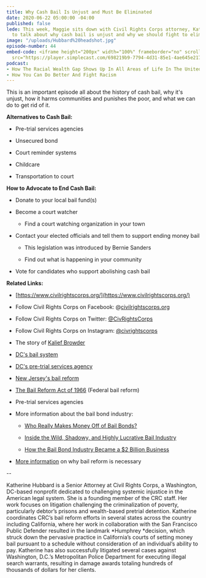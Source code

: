 ```yaml
---
title: Why Cash Bail Is Unjust and Must Be Eliminated
date: 2020-06-22 05:00:00 -04:00
published: false
lede: This week, Maggie sits down with Civil Rights Corps attorney, Katherine Hubbard,
  to talk about why cash bail is unjust and why we should fight to eliminate it.
image: "/uploads/Hubbard%20headshot.jpg"
episode-number: 44
embed-code: <iframe height="200px" width="100%" frameborder="no" scrolling="no" seamless
  src="https://player.simplecast.com/698219b9-7794-4d31-85e1-4ae645e217ba?dark=false"></iframe>
podcast:
- How The Racial Wealth Gap Shows Up In All Areas of Life In The United States
- How You Can Do Better And Fight Racism
---
```


This is an important episode all about the history of cash bail, why it's unjust, how it harms communities and punishes the poor, and what we can do to get rid of it.

**Alternatives to Cash Bail:**

* Pre-trial services agencies

* Unsecured bond

* Court reminder systems

* Childcare

* Transportation to court

**How to Advocate to End Cash Bail:**

* Donate to your local bail fund(s)

* Become a court watcher

  * Find a court watching organization in your town

* Contact your elected officials and tell them to support ending money bail

  * This legislation was introduced by Bernie Sanders

  * Find out what is happening in your community

* Vote for candidates who support abolishing cash bail

**Related Links:**

* [https://www.civilrightscorps.org/](https://www.civilrightscorps.org/)

* Follow Civil Rights Corps on Facebook: @[civilrightscorps.org](http://civilrightscorps.org/)

* Follow Civil Rights Corps on Twitter: [@CivRightsCorps](https://twitter.com/CivRightsCorps)

* Follow Civil Rights Corps on Instagram: [@civrightscorps](https://www.instagram.com/civrightscorps)

* The story of [Kalief Browder](https://www.newyorker.com/news/news-desk/kalief-browder-1993-2015)

* [DC's bail system](https://www.npr.org/2018/09/02/644085158/what-changed-after-d-c-ended-cash-bail)

* [DC's pre-trial services agency](https://www.psa.gov/)

* [New Jersey's bail reform](https://talkpoverty.org/2019/04/26/new-jersey-bail-reform-works/)

* [The Bail Reform Act of 1966](https://university.pretrial.org/testing/glossary/entry?GlossaryKey=b8ab5066-68d5-468e-a861-f7d0242e2e84) (Federal bail reform)

* Pre-trial services agencies

* More information about the bail bond industry:

  * [Who Really Makes Money Off of Bail Bonds?](https://www.theatlantic.com/business/archive/2017/05/bail-bonds/526542/)

  * [Inside the Wild, Shadowy, and Highly Lucrative Bail Industry](https://www.motherjones.com/politics/2014/06/bail-bond-prison-industry/)

  * [How the Bail Bond Industry Became a $2 Billion Business](https://www.globalcitizen.org/en/content/bail-bond-industry-2-billion-poverty/)

* [More information](https://www.vox.com/future-perfect/2018/10/17/17955306/bail-reform-criminal-justice-inequality) on why bail reform is necessary

--

Katherine Hubbard is a Senior Attorney at Civil Rights Corps, a Washington, DC-based nonprofit dedicated to challenging systemic injustice in the American legal system. She is a founding member of the CRC staff. Her work focuses on litigation challenging the criminalization of poverty, particularly debtor’s prisons and wealth-based pretrial detention. Katherine coordinates CRC’s bail reform efforts in several states across the country including California, where her work in collaboration with the San Francisco Public Defender resulted in the landmark *Humphrey *decision, which struck down the pervasive practice in California’s courts of setting money bail pursuant to a schedule without consideration of an individual’s ability to pay. Katherine has also successfully litigated several cases against Washington, D.C.’s Metropolitan Police Department for executing illegal search warrants, resulting in damage awards totaling hundreds of thousands of dollars for her clients.